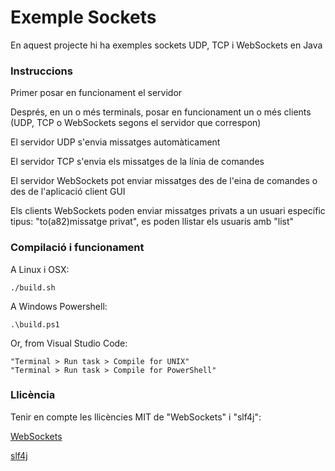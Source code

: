# Exemple Sockets #

En aquest projecte hi ha exemples sockets UDP, TCP i WebSockets en Java

### Instruccions ###

Primer posar en funcionament el servidor

Després, en un o més terminals, posar en funcionament un o més clients (UDP, TCP o WebSockets segons el servidor que correspon)

El servidor UDP s'envia missatges automàticament

El servidor TCP s'envia els missatges de la línia de comandes

El servidor WebSockets pot enviar missatges des de l'eina de comandes o des de l'aplicació client GUI

Els clients WebSockets poden enviar missatges privats a un usuari específic tipus: "to(a82)missatge privat", es poden llistar els usuaris amb "list"

### Compilació i funcionament ###

A Linux i OSX:

```
./build.sh
```

A Windows Powershell:

```
.\build.ps1
```

Or, from Visual Studio Code:

```
"Terminal > Run task > Compile for UNIX"
"Terminal > Run task > Compile for PowerShell"
```

### Llicència ###

Tenir en compte les llicències MIT de "WebSockets" i "slf4j":

[WebSockets](https://github.com/TooTallNate/Java-WebSocket)

[slf4j](https://www.slf4j.org/)